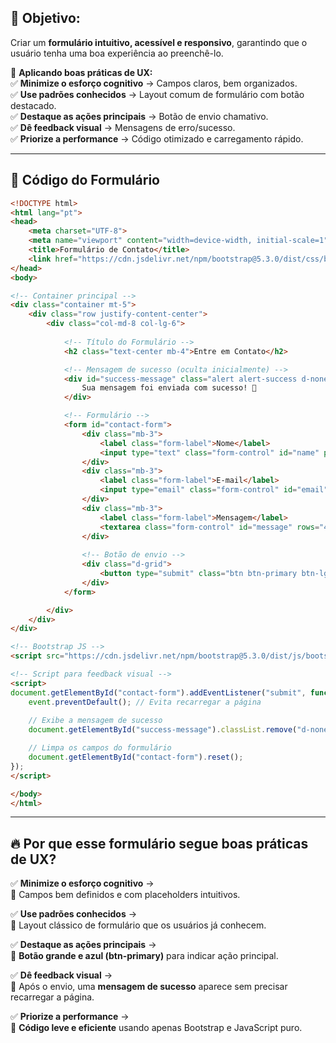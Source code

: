 
## 🎯 **Objetivo:**  
Criar um **formulário intuitivo, acessível e responsivo**, garantindo que o usuário tenha uma boa experiência ao preenchê-lo.

📌 **Aplicando boas práticas de UX:**  
✅ **Minimize o esforço cognitivo** → Campos claros, bem organizados.  
✅ **Use padrões conhecidos** → Layout comum de formulário com botão destacado.  
✅ **Destaque as ações principais** → Botão de envio chamativo.  
✅ **Dê feedback visual** → Mensagens de erro/sucesso.  
✅ **Priorize a performance** → Código otimizado e carregamento rápido.  

---

## 🚀 **Código do Formulário**
```html
<!DOCTYPE html>
<html lang="pt">
<head>
    <meta charset="UTF-8">
    <meta name="viewport" content="width=device-width, initial-scale=1">
    <title>Formulário de Contato</title>
    <link href="https://cdn.jsdelivr.net/npm/bootstrap@5.3.0/dist/css/bootstrap.min.css" rel="stylesheet">
</head>
<body>

<!-- Container principal -->
<div class="container mt-5">
    <div class="row justify-content-center">
        <div class="col-md-8 col-lg-6">
            
            <!-- Título do Formulário -->
            <h2 class="text-center mb-4">Entre em Contato</h2>

            <!-- Mensagem de sucesso (oculta inicialmente) -->
            <div id="success-message" class="alert alert-success d-none">
                Sua mensagem foi enviada com sucesso! 🎉
            </div>

            <!-- Formulário -->
            <form id="contact-form">
                <div class="mb-3">
                    <label class="form-label">Nome</label>
                    <input type="text" class="form-control" id="name" placeholder="Seu nome" required>
                </div>
                <div class="mb-3">
                    <label class="form-label">E-mail</label>
                    <input type="email" class="form-control" id="email" placeholder="seuemail@exemplo.com" required>
                </div>
                <div class="mb-3">
                    <label class="form-label">Mensagem</label>
                    <textarea class="form-control" id="message" rows="4" placeholder="Digite sua mensagem" required></textarea>
                </div>
                
                <!-- Botão de envio -->
                <div class="d-grid">
                    <button type="submit" class="btn btn-primary btn-lg">Enviar Mensagem</button>
                </div>
            </form>

        </div>
    </div>
</div>

<!-- Bootstrap JS -->
<script src="https://cdn.jsdelivr.net/npm/bootstrap@5.3.0/dist/js/bootstrap.bundle.min.js"></script>

<!-- Script para feedback visual -->
<script>
document.getElementById("contact-form").addEventListener("submit", function(event) {
    event.preventDefault(); // Evita recarregar a página
    
    // Exibe a mensagem de sucesso
    document.getElementById("success-message").classList.remove("d-none");

    // Limpa os campos do formulário
    document.getElementById("contact-form").reset();
});
</script>

</body>
</html>
```

---

## 🔥 **Por que esse formulário segue boas práticas de UX?**  

✅ **Minimize o esforço cognitivo** →  
🔹 Campos bem definidos e com placeholders intuitivos.  

✅ **Use padrões conhecidos** →  
🔹 Layout clássico de formulário que os usuários já conhecem.  

✅ **Destaque as ações principais** →  
🔹 **Botão grande e azul (btn-primary)** para indicar ação principal.  

✅ **Dê feedback visual** →  
🔹 Após o envio, uma **mensagem de sucesso** aparece sem precisar recarregar a página.  

✅ **Priorize a performance** →  
🔹 **Código leve e eficiente** usando apenas Bootstrap e JavaScript puro.  

  
